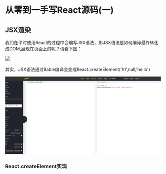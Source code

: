# 从零到一手写React源码(一) 



## JSX渲染
我们在平时使用React的过程中会编写JSX语法，那JSX语法是如何编译最终转化成DOM,展现在页面上的呢？请看下图：

<img src="https://img.zhufengpeixun.com/1609297534961">

其实，JSX语法通过Bable编译会变成React.createElement('h1',null,'hello')

<img src="./images/jsx-render.png">


### React.createElement实现





